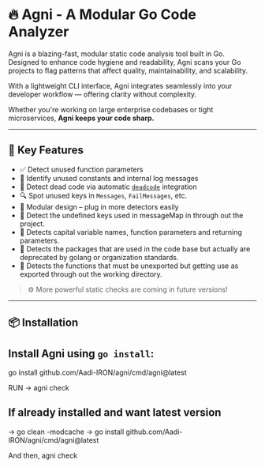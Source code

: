 # 🔥 Agni - A Modular Go Code Analyzer

Agni is a blazing-fast, modular static code analysis tool built in Go. Designed to enhance code hygiene and readability, Agni scans your Go projects to flag patterns that affect quality, maintainability, and scalability.

With a lightweight CLI interface, Agni integrates seamlessly into your developer workflow — offering clarity without complexity.

Whether you're working on large enterprise codebases or tight microservices, **Agni keeps your code sharp.**

---

## 🚀 Key Features

- ✅ Detect unused function parameters  
- 💬 Identify unused constants and internal log messages  
- 📁 Detect dead code via automatic [`deadcode`](https://pkg.go.dev/golang.org/x/tools/cmd/deadcode) integration  
- 🔍 Spot unused keys in `Messages`, `FailMessages`, etc.  
- 🧼 Modular design – plug in more detectors easily  
- 🚀 Detect the undefined keys used in messageMap in through out the project. 
- 🧼 Detects capital variable names, function parameters and returning parameters.
- 📁 Detects the packages that are used in the code base but actually are deprecated by golang or organization standards. 
- 📁 Detects the functions that must be unexported but getting use as exported through out the working directory.
> ⚙️ More powerful static checks are coming in future versions!

---

## 📦 Installation

## Install Agni using `go install`:

go install github.com/Aadi-IRON/agni/cmd/agni@latest

 RUN -> agni check

## If already installed and want latest version
-> go clean -modcache
-> go install github.com/Aadi-IRON/agni/cmd/agni@latest

And then, agni check 
